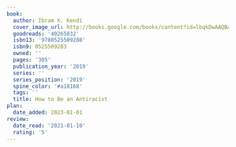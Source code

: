```yaml
---
book:
  author: Ibram X. Kendi
  cover_image_url: http://books.google.com/books/content?id=lbqkDwAAQBAJ&printsec=frontcover&img=1&zoom=1&edge=curl&source=gbs_api
  goodreads: '40265832'
  isbn13: '9780525509288'
  isbn9: 0525509283
  owned: ''
  pages: '305'
  publication_year: '2019'
  series: ''
  series_position: '2019'
  spine_color: '#a18168'
  tags: ''
  title: How to Be an Antiracist
plan:
  date_added: 2023-01-01
review:
  date_read: '2021-01-10'
  rating: '5'
---
```

